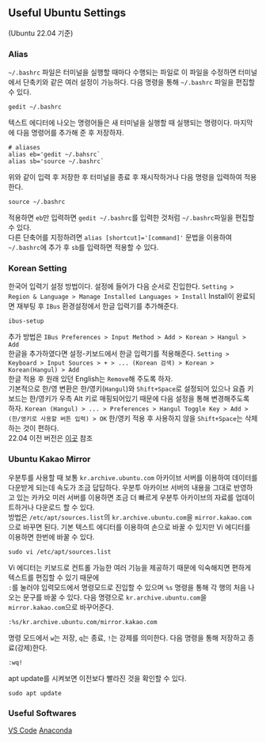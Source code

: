 ## Useful Ubuntu Settings  
(Ubuntu 22.04 기준)  

### Alias  
`~/.bashrc` 파일은 터미널을 실행할 때마다 수행되는 파일로 이 파일을 수정하면 터미널에서 단축키와 같은 여러 설정이 가능하다. 다음 명령을 통해 `~/.bashrc` 파일을 편집할 수 있다.
```
gedit ~/.bashrc
```
텍스트 에디터에 나오는 명령어들은 새 터미널을 실행할 때 실행되는 명령이다. 마지막에 다음 명령어를 추가해 준 후 저장하자.
```
# aliases
alias eb='gedit ~/.bahsrc`
alias sb='source ~/.bashrc`
```
위와 같이 입력 후 저장한 후 터미널을 종료 후 재시작하거나 다음 명령을 입력하여 적용한다.
```
source ~/.bashrc
```
적용하면 `eb`만 입력하면 `gedit ~/.bashrc`를 입력한 것처럼 `~/.bashrc`파일을 편집할 수 있다.  
다른 단축어를 지정하려면 `alias [shortcut]='[command]'` 문법을 이용하여 `~/.bashrc`에 추가 후 `sb`를 입력하면 적용할 수 있다.

### Korean Setting
한국어 입력기 설정 방법이다. 설정에 들어가 다음 순서로 진입한다. `Setting > Region & Language > Manage Installed Languages > Install` Install이 완료되면 재부팅 후 `IBus` 환경설정에서 한글 입력기를 추가해준다.  
```
ibus-setup
```
추가 방법은 `IBus Preferences > Input Method > Add > Korean > Hangul > Add`  
한글을 추가하였다면 설정-키보드에서 한글 입력기를 적용해준다. `Setting > Keyboard > Input Sources > + > ... (Korean 검색) > Korean > Korean(Hangul) > Add`  
한글 적용 후 원래 있던 English는 `Remove`해 주도록 하자.  
기본적으로 한/영 변환은 한/영키(`Hangul`)와 `Shift+Space`로 설정되어 있으나 요즘 키보드는 한/영키가 우측 Alt 키로 매핑되어있기 때문에 다음 설정을 통해 변경해주도록 하자. `Korean (Hangul) > ... > Preferences > Hangul Toggle Key > Add > (한/영키로 사용할 버튼 입력) > OK` 한/영키 적용 후 사용하지 않을 `Shift+Space`는 삭제하는 것이 편하다.  
22.04 이전 버전은 [이곳](https://blu-y.github.io/carvis/guide/ubuntu_setting#41-korean-setting) 참조

### Ubuntu Kakao Mirror
우분투를 사용할 때 보통 `kr.archive.ubuntu.com` 아카이브 서버를 이용하여 데이터를 다운받게 되는데 속도가 조금 답답하다. 우분투 아카이브 서버의 내용을 그대로 반영하고 있는 카카오 미러 서버를 이용하면 조금 더 빠르게 우분투 아카이브의 자료를 업데이트하거나 다운로드 할 수 있다.  
방법은 `/etc/apt/sources.list`의 `kr.archive.ubuntu.com`을 `mirror.kakao.com`으로 바꾸면 된다. 기본 텍스트 에디터를 이용하여 손으로 바꿀 수 있지만 Vi 에디터를 이용하면 한번에 바꿀 수 있다.  
```
sudo vi /etc/apt/sources.list
```
Vi 에디터는 키보드로 컨트롤 가능한 여러 기능을 제공하기 때문에 익숙해지면 편하게 텍스트를 편집할 수 있기 때문에   
`:`를 눌러야 입력모드에서 명령모드로 진입할 수 있으며 `%s` 명령을 통해 각 행의 처음 나오는 문구를 바꿀 수 있다. 다음 명령으로 `kr.archive.ubuntu.com`을 `mirror.kakao.com`으로 바꾸어준다.  
```
:%s/kr.archive.ubuntu.com/mirror.kakao.com
```
명령 모드에서 `w`는 저장, `q`는 종료, `!`는 강제를 의미한다. 다음 명령을 통해 저장하고 종료(강제)한다.  
```
:wq!
```
apt update를 시켜보면 이전보다 빨라진 것을 확인할 수 있다.  
```
sudo apt update
```

### Useful Softwares

[VS Code](https://code.visualstudio.com/)
[Anaconda](https://www.anaconda.com/download#downloads)